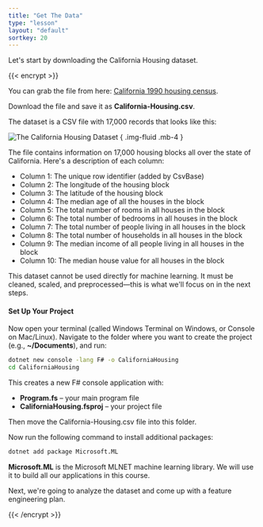```yaml
---
title: "Get The Data"
type: "lesson"
layout: "default"
sortkey: 20
---
```


Let's start by downloading the California Housing dataset. 

{{< encrypt >}}

You can grab the file from here:
[California 1990 housing census](https://csvbase.com/mdfarragher/California-Housing).

Download the file and save it as **California-Housing.csv**.

The dataset is a CSV file with 17,000 records that looks like this:

![The California Housing Dataset](../img/data.jpg)
{ .img-fluid .mb-4 }

The file contains information on 17,000 housing blocks all over the state of California. Here's a description of each column:

-    Column 1: The unique row identifier (added by CsvBase)
-    Column 2: The longitude of the housing block
-    Column 3: The latitude of the housing block
-    Column 4: The median age of all the houses in the block
-    Column 5: The total number of rooms in all houses in the block
-    Column 6: The total number of bedrooms in all houses in the block
-    Column 7: The total number of people living in all houses in the block
-    Column 8: The total number of households in all houses in the block
-    Column 9: The median income of all people living in all houses in the block
-    Column 10: The median house value for all houses in the block

This dataset cannot be used directly for machine learning. It must be cleaned, scaled, and preprocessed—this is what we'll focus on in the next steps.

#### Set Up Your Project

Now open your terminal (called Windows Terminal on Windows, or Console on Mac/Linux). Navigate to the folder where you want to create the project (e.g., **~/Documents**), and run:

```bash
dotnet new console -lang F# -o CaliforniaHousing
cd CaliforniaHousing
```

This creates a new F# console application with:

- **Program.fs** – your main program file
- **CaliforniaHousing.fsproj** – your project file

Then move the California-Housing.csv file into this folder.

Now run the following command to install additional packages:

```bash
dotnet add package Microsoft.ML
```

**Microsoft.ML** is the Microsoft MLNET machine learning library. We will use it to build all our applications in this course.

Next, we're going to analyze the dataset and come up with a feature engineering plan.

{{< /encrypt >}}
